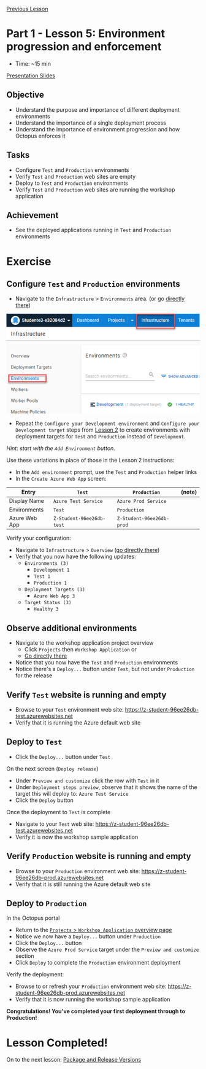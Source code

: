[Previous Lesson](part-1-lesson-4.md)

# Part 1 - Lesson 5: Environment progression and enforcement
- Time: ~15 min

[Presentation Slides](https://docs.google.com/presentation/d/1RE1cpKfioSquK9h-HH6jxqrbRpw4WQff4TxOJTCD2ww/edit#slide=id.g1185db482c1_0_36)

## Objective
- Understand the purpose and importance of different deployment environments
- Understand the importance of a single deployment process
- Understand the importance of environment progression and how Octopus enforces it

## Tasks
- Configure `Test` and `Production` environments
- Verify `Test` and `Production` web sites are empty
- Deploy to `Test` and `Production` environments
- Verify `Test` and `Production` web sites are running the workshop application

## Achievement
- See the deployed applications running in `Test` and `Production` environments

# Exercise

## Configure `Test` and `Production` environments

- Navigate to the `Infrastructure` > `Environments` area. (or go [directly there](https://octopus-training.octopus.app/app#/Spaces-405/infrastructure/environments))

![](assets/1-4/infra-environments.png)

- Repeat the `Configure your Development environment` and `Configure your Development target` steps from [Lesson 2](part-1-lesson-2.md#configure-your-development-environment) to create environments with deployment targets for `Test` and `Production` instead of `Development`.

*Hint: start with the `Add Environment` button.*

Use these variations in place of those in the Lesson 2 instructions:

- In the `Add environment` prompt, use the `Test` and `Production` helper links
- In the `Create Azure Web App` screen:

| Entry | `Test` | `Production` | (note) |
|-|-|-|-|
| Display Name | `Azure Test Service` | `Azure Prod Service` | |
| Environments | `Test` | `Production` | |
| Azure Web App | `Z-Student-96ee26db-test` | `Z-Student-96ee26db-prod` | |

Verify your configuration:
- Navigate to `Infrastructure` > `Overview` ([go directly there](https://octopus-training.octopus.app/app#/Spaces-405/infrastructure/overview))
- Verify that you now have the following updates:
  - `Environments (3)`
    - `Development 1`
    - `Test 1`
    - `Production 1`
  - `Deployment Targets (3)`
    - `Azure Web App 3`
  - `Target Status (3)`
    - `Healthy 3`

## Observe additional environments

- Navigate to the workshop application project overview
  - Click `Projects` then `Workshop Application` or 
  - [Go directly there](https://octopus-training.octopus.app/app#/Spaces-405/projects/workshop-application/deployments)
- Notice that you now have the `Test` and `Production` environments
- Notice there's a `Deploy...` button under `Test`, but not under `Production` for the release

## Verify `Test` website is running and empty

- Browse to your `Test` environment web site: https://z-student-96ee26db-test.azurewebsites.net
- Verify that it is running the Azure default web site

## Deploy to `Test`

- Click the `Deploy...` button under `Test`

On the next screen (`Deploy release`)
- Under `Preview and customize` click the row with `Test` in it
- Under `Deployment steps preview`, observe that it shows the name of the target this will deploy to: `Azure Test Service`
- Click the `Deploy` button

Once the deployment to `Test` is complete
- Navigate to your `Test` web site: https://z-student-96ee26db-test.azurewebsites.net
- Verify it is now the workshop sample application

## Verify `Production` website is running and empty

- Browse to your `Production` environment web site: https://z-student-96ee26db-prod.azurewebsites.net
- Verify that it is still running the Azure default web site

## Deploy to `Production`

In the Octopus portal
- Return to the [`Projects` > `Workshop Application` overview page](https://octopus-training.octopus.app/app#/Spaces-405/projects/workshop-application/deployments)
- Notice we now have a `Deploy...` button under `Production`
- Click the `Deploy...` button
- Observe the `Azure Prod Service` target under the `Preview and customize` section
- Click `Deploy` to complete the `Production` environment deployment

Verify the deployment:
- Browse to or refresh your `Production` environment web site: https://z-student-96ee26db-prod.azurewebsites.net
- Verify that it is now running the workshop sample application

**Congratulations! You've completed your first deployment through to Production!**

# Lesson Completed!
On to the next lesson: [Package and Release Versions](part-1-lesson-6.md)
